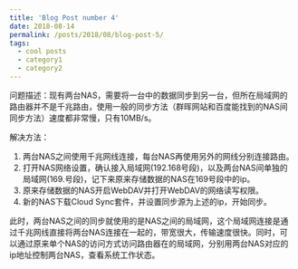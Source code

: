```yaml
---
title: 'Blog Post number 4'
date: 2018-08-14
permalink: /posts/2018/08/blog-post-5/
tags:
  - cool posts
  - category1
  - category2
---
```


问题描述：现有两台NAS，需要将一台中的数据同步到另一台，但所在局域网的路由器并不是千兆路由，使用一般的同步方法（群晖网站和百度能找到的NAS间同步方法）速度都非常慢，只有10MB/s。

解决方法：

1. 两台NAS之间使用千兆网线连接，每台NAS再使用另外的网线分别连接路由。
2. 打开NAS网络设置，确认接入局域网(192.168号段)，以及两台NAS间单独的局域网(169.号段)，记下来原来存储数据的NAS在169号段中的ip。
3. 原来存储数据的NAS开启WebDAV并打开WebDAV的网络读写权限。
4. 新的NAS下载Cloud Sync套件，并设置同步源为上述的ip，开始同步。

此时，两台NAS之间的同步就使用的是NAS之间的局域网，这个局域网连接是通过千兆网线直接将两台NAS连接在一起的，带宽很大，传输速度很快。同时，可以通过原来单个NAS的访问方式访问路由器在的局域网，分别用两台NAS对应的ip地址控制两台NAS，查看系统工作状态。